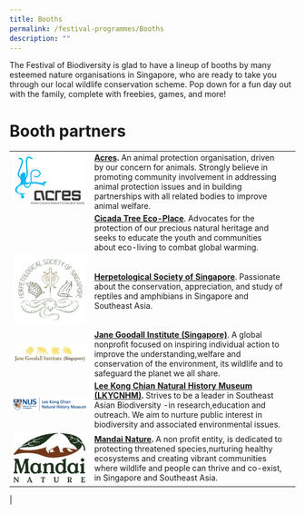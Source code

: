 ```yaml
---
title: Booths
permalink: /festival-programmes/Booths
description: ""
---
```

The Festival of Biodiversity is glad to have a lineup of booths by many esteemed nature organisations in Singapore, who are ready to take you through our local wildlife conservation scheme. Pop down for a fun day out with the family, complete with freebies, games, and more!

# **Booth partners**


|||  |
| -------- | -------- | -------- |
|![](/images/acres.jpeg) | **[Acres](https://acres.org.sg/).** An animal protection organisation, driven by our concern for animals. Strongly believe in promoting community involvement in addressing animal protection issues and in building partnerships with all related bodies to improve animal welfare. |
||**[Cicada Tree Eco-Place](https://cicadatree.org.sg/)**. Advocates for the protection of our precious natural heritage and seeks to educate the youth and communities about eco-living to combat global warming.|
|![](/images/Logos/hsslogo.jpg)| **[Herpetological Society of Singapore](https://herpsocsg.com/)**. Passionate about the conservation, appreciation, and study of reptiles and amphibians in Singapore and Southeast Asia.|
|![](/images/Logos/janegoodall.jpg)| **[Jane Goodall Institute (Singapore)](https://janegoodall.org.sg/)**. A global nonprofit focused on inspiring individual action to  improve the understanding,welfare and conservation of the environment, its wildlife and to safeguard the planet we all share.|
|![](/images/Logos/LeeKongChianMuseum.png)|**[Lee Kong Chian Natural History Museum (LKYCNHM)](https://lkcnhm.nus.edu.sg/).** Strives to be a leader in Southeast Asian Biodiversity -in research,education and outreach. We aim to nurture public interest in biodiversity and associated environmental issues.|
|![](/images/Logos/mandai-nature.jpg)|**[Mandai Nature](https://www.mandainature.org/en/home.html).**  A non profit entity, is dedicated to protecting threatened species,nurturing healthy ecosystems and creating vibrant communities where wildlife and people can thrive and co-exist, in Singapore and Southeast Asia.|
|